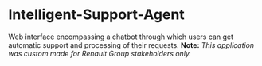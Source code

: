 # Intelligent-Support-Agent
Web interface encompassing a chatbot through which users can get automatic support and processing of their requests.
**Note:** *This application was custom made for Renault Group stakeholders only.*
